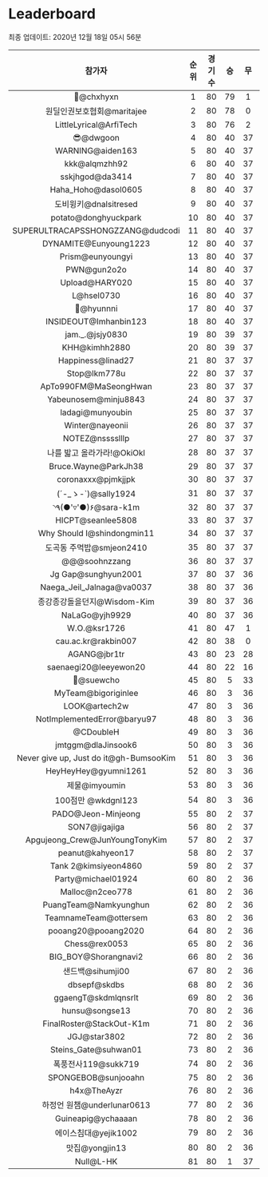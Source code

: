 # Leaderboard
최종 업데이트: 2020년 12월 18일 05시 56분




| 참가자 | 순위 | 경기수 | 승 | 무 | 패 | 승점 |
|:---:|:---:|:---:|:---:|:---:|:---:|:---:|
| 👑@chxhyxn | 1 | 80 | 79 | 1 | 0 | 238 |
| 원딜인권보호협회@maritajee | 2 | 80 | 78 | 0 | 2 | 234 |
| LittleLyrical@ArfiTech | 3 | 80 | 76 | 2 | 2 | 230 |
| 😎@dwgoon | 4 | 80 | 40 | 37 | 3 | 157 |
| WARNING@aiden163 | 5 | 80 | 40 | 37 | 3 | 157 |
| kkk@alqmzhh92 | 6 | 80 | 40 | 37 | 3 | 157 |
| sskjhgod@da3414 | 7 | 80 | 40 | 37 | 3 | 157 |
| Haha_Hoho@dasol0605 | 8 | 80 | 40 | 37 | 3 | 157 |
| 도비윙키@dnalsitresed | 9 | 80 | 40 | 37 | 3 | 157 |
| potato@donghyuckpark | 10 | 80 | 40 | 37 | 3 | 157 |
| SUPERULTRACAPSSHONGZZANG@dudcodi | 11 | 80 | 40 | 37 | 3 | 157 |
| DYNAMITE@Eunyoung1223 | 12 | 80 | 40 | 37 | 3 | 157 |
| Prism@eunyoungyi | 13 | 80 | 40 | 37 | 3 | 157 |
| PWN@gun2o2o | 14 | 80 | 40 | 37 | 3 | 157 |
| Upload@HARY020 | 15 | 80 | 40 | 37 | 3 | 157 |
| L@hsel0730 | 16 | 80 | 40 | 37 | 3 | 157 |
| 🐻@hyunnni | 17 | 80 | 40 | 37 | 3 | 157 |
| INSIDEOUT@Imhanbin123 | 18 | 80 | 40 | 37 | 3 | 157 |
| jam._.@jsjy0830 | 19 | 80 | 39 | 37 | 4 | 154 |
| KHH@kimhh2880 | 20 | 80 | 39 | 37 | 4 | 154 |
| Happiness@linad27 | 21 | 80 | 37 | 37 | 6 | 148 |
| Stop@lkm778u | 22 | 80 | 37 | 37 | 6 | 148 |
| ApTo990FM@MaSeongHwan | 23 | 80 | 37 | 37 | 6 | 148 |
| Yabeunosem@minju8843 | 24 | 80 | 37 | 37 | 6 | 148 |
| ladagi@munyoubin | 25 | 80 | 37 | 37 | 6 | 148 |
| Winter@nayeonii | 26 | 80 | 37 | 37 | 6 | 148 |
| NOTEZ@nsssslllp | 27 | 80 | 37 | 37 | 6 | 148 |
| 나를 밟고 올라가라!@OkiOkl | 28 | 80 | 37 | 37 | 6 | 148 |
| Bruce.Wayne@ParkJh38 | 29 | 80 | 37 | 37 | 6 | 148 |
| coronaxxx@pjmkjjpk | 30 | 80 | 37 | 37 | 6 | 148 |
| (´-_ゝ-`)@sally1924 | 31 | 80 | 37 | 37 | 6 | 148 |
| ◝٩(●'▿'●)۶@sara-k1m | 32 | 80 | 37 | 37 | 6 | 148 |
| HICPT@seanlee5808 | 33 | 80 | 37 | 37 | 6 | 148 |
| Why Should I@shindongmin11 | 34 | 80 | 37 | 37 | 6 | 148 |
| 도곡동 주먹밥@smjeon2410 | 35 | 80 | 37 | 37 | 6 | 148 |
| @@@soohnzzang | 36 | 80 | 37 | 37 | 6 | 148 |
| Jg Gap@sunghyun2001 | 37 | 80 | 37 | 36 | 7 | 147 |
| Naega_Jeil_Jalnaga@va0037 | 38 | 80 | 37 | 36 | 7 | 147 |
| 종강종강돌을던지@Wisdom-Kim | 39 | 80 | 37 | 36 | 7 | 147 |
| NaLaGo@yjh9929 | 40 | 80 | 37 | 36 | 7 | 147 |
| W.O.@ksr1726 | 41 | 80 | 47 | 1 | 32 | 142 |
| cau.ac.kr@rakbin007 | 42 | 80 | 38 | 0 | 42 | 114 |
| AGANG@jbr1tr | 43 | 80 | 23 | 28 | 29 | 97 |
| saenaegi20@leeyewon20 | 44 | 80 | 22 | 16 | 42 | 82 |
| 👏@suewcho | 45 | 80 | 5 | 33 | 42 | 48 |
| MyTeam@bigoriginlee | 46 | 80 | 3 | 36 | 41 | 45 |
| LOOK@artech2w | 47 | 80 | 3 | 36 | 41 | 45 |
| NotImplementedError@baryu97 | 48 | 80 | 3 | 36 | 41 | 45 |
| @CDoubleH | 49 | 80 | 3 | 36 | 41 | 45 |
| jmtggm@dlaJinsook6 | 50 | 80 | 3 | 36 | 41 | 45 |
| Never give up, Just do it@gh-BumsooKim | 51 | 80 | 3 | 36 | 41 | 45 |
| HeyHeyHey@gyumni1261 | 52 | 80 | 3 | 36 | 41 | 45 |
| 제물@imyoumin | 53 | 80 | 3 | 36 | 41 | 45 |
| 100점만 @wkdgnl123 | 54 | 80 | 3 | 36 | 41 | 45 |
| PADO@Jeon-Minjeong | 55 | 80 | 2 | 37 | 41 | 43 |
| SON7@jigajiga | 56 | 80 | 2 | 37 | 41 | 43 |
| Apgujeong_Crew@JunYoungTonyKim | 57 | 80 | 2 | 37 | 41 | 43 |
| peanut@kahyeon17 | 58 | 80 | 2 | 37 | 41 | 43 |
| Tank 2@kimsiyeon4860 | 59 | 80 | 2 | 37 | 41 | 43 |
| Party@michael01924 | 60 | 80 | 2 | 36 | 42 | 42 |
| Malloc@n2ceo778 | 61 | 80 | 2 | 36 | 42 | 42 |
| PuangTeam@Namkyunghun | 62 | 80 | 2 | 36 | 42 | 42 |
| TeamnameTeam@ottersem | 63 | 80 | 2 | 36 | 42 | 42 |
| pooang20@pooang2020 | 64 | 80 | 2 | 36 | 42 | 42 |
| Chess@rex0053 | 65 | 80 | 2 | 36 | 42 | 42 |
| BIG_BOY@Shorangnavi2 | 66 | 80 | 2 | 36 | 42 | 42 |
| 샌드백@sihumji00 | 67 | 80 | 2 | 36 | 42 | 42 |
| dbsepf@skdbs | 68 | 80 | 2 | 36 | 42 | 42 |
| ggaengT@skdmlqnsrlt | 69 | 80 | 2 | 36 | 42 | 42 |
| hunsu@songse13 | 70 | 80 | 2 | 36 | 42 | 42 |
| FinalRoster@StackOut-K1m | 71 | 80 | 2 | 36 | 42 | 42 |
| JGJ@star3802 | 72 | 80 | 2 | 36 | 42 | 42 |
| Steins_Gate@suhwan01 | 73 | 80 | 2 | 36 | 42 | 42 |
| 폭풍전사119@sukk719 | 74 | 80 | 2 | 36 | 42 | 42 |
| SPONGEBOB@sunjooahn | 75 | 80 | 2 | 36 | 42 | 42 |
| h4x@TheAyzr | 76 | 80 | 2 | 36 | 42 | 42 |
| 하정언 원챔@underlunar0613 | 77 | 80 | 2 | 36 | 42 | 42 |
| Guineapig@ychaaaan | 78 | 80 | 2 | 36 | 42 | 42 |
| 에이스침대@yejik1002 | 79 | 80 | 2 | 36 | 42 | 42 |
| 맛집@yongjin13 | 80 | 80 | 2 | 36 | 42 | 42 |
| Null@L-HK | 81 | 80 | 1 | 37 | 42 | 40 |